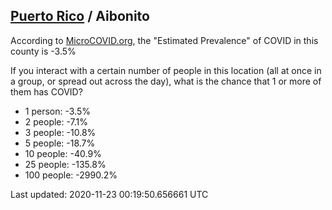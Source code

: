 
## [Puerto Rico](/united-states/puerto-rico) / Aibonito

According to [MicroCOVID.org](http://microcovid.org),
the "Estimated Prevalence" of COVID in this county is -3.5%

If you interact with a certain number of people in this location
(all at once in a group, or spread out across the day), what is the chance that
1 or more of them has COVID?

- 1 person: -3.5%
- 2 people: -7.1%
- 3 people: -10.8%
- 5 people: -18.7%
- 10 people: -40.9%
- 25 people: -135.8%
- 100 people: -2990.2%

Last updated: 2020-11-23 00:19:50.656661 UTC
